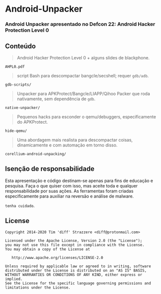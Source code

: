 # Android-Unpacker

### Android Unpacker apresentado no Defcon 22: Android Hacker Protection Level 0

## Conteúdo
> Android Hacker Protection Level 0 + alguns slides de blackphone.
```
AHPL0.pdf
```
> script Bash para descompactar bangcle/secshell; requer `gdb/adb`.
```
gdb-scripts/
```
> Unpacker para APKProtect/Bangcle/LIAPP/Qihoo Packer que roda nativamente, sem dependência de `gdb`.
```
native-unpacker/
```
> Pequenos hacks para esconder o qemu/debuggers, especificamente do APKProtect.
```
hide-qemu/
```
> Uma abordagem mais realista para descompactar coisas, dinamicamente e com automação em torno disso.
```
corellium-android-unpacking/
```

## Isenção de responsabilidade
Esta apresentação e código destinam-se apenas para fins de educação e pesquisa. Faça o que quiser com isso, mas aceite toda e qualquer responsabilidade por suas ações. As ferramentas foram criadas especificamente para auxiliar na reversão e análise de malware.

`tenha cuidado`.

## License

    Copyright 2014-2020 Tim 'diff' Strazzere <diff@protonmail.com>

    Licensed under the Apache License, Version 2.0 (the "License");
    you may not use this file except in compliance with the License.
    You may obtain a copy of the License at

       http://www.apache.org/licenses/LICENSE-2.0

    Unless required by applicable law or agreed to in writing, software
    distributed under the License is distributed on an "AS IS" BASIS,
    WITHOUT WARRANTIES OR CONDITIONS OF ANY KIND, either express or implied.
    See the License for the specific language governing permissions and
    limitations under the License.
